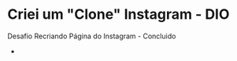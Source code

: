 <!DOCTYPE html>
<html lang="pt-BR">
<head>
    <meta charset="UTF-8">
    <meta http-equiv="X-UA-Compatible" content="IE=edge">
    <meta name="viewport" content="width=device-width, initial-scale=1.0">
    <link rel="stylesheet" href="style.css">
    <script src="https://kit.fontawesome.com/d4c0dbaccd.js" crossorigin="anonymous"></script>
    <title>Fakegram</title>
</head>
  <style>; 
    *{font-family: helvetica; list-style-tipe: none; text-decration:none;}
  </style>
<body>
  <h1>Criei um "Clone" Instagram - DIO</h1>
  <p>Desafio Recriando Página do Instagram - Concluido</p>
  <ul>
    <li><a href='instagram.com/davi_garutti'><i class="fa-brands fa-instagram fa-2x"></i></a></li>
  </ul>
  
</body>
